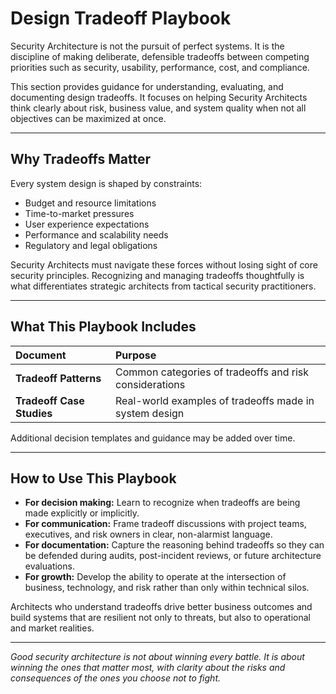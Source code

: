 # Design Tradeoff Playbook

Security Architecture is not the pursuit of perfect systems. It is the discipline of making deliberate, defensible tradeoffs between competing priorities such as security, usability, performance, cost, and compliance.

This section provides guidance for understanding, evaluating, and documenting design tradeoffs. It focuses on helping Security Architects think clearly about risk, business value, and system quality when not all objectives can be maximized at once.

---

## Why Tradeoffs Matter

Every system design is shaped by constraints:
- Budget and resource limitations
- Time-to-market pressures
- User experience expectations
- Performance and scalability needs
- Regulatory and legal obligations

Security Architects must navigate these forces without losing sight of core security principles. Recognizing and managing tradeoffs thoughtfully is what differentiates strategic architects from tactical security practitioners.

---

## What This Playbook Includes

| Document | Purpose |
|:---------|:--------|
| **Tradeoff Patterns** | Common categories of tradeoffs and risk considerations |
| **Tradeoff Case Studies** | Real-world examples of tradeoffs made in system design |

Additional decision templates and guidance may be added over time.

---

## How to Use This Playbook

- **For decision making:** Learn to recognize when tradeoffs are being made explicitly or implicitly.
- **For communication:** Frame tradeoff discussions with project teams, executives, and risk owners in clear, non-alarmist language.
- **For documentation:** Capture the reasoning behind tradeoffs so they can be defended during audits, post-incident reviews, or future architecture evaluations.
- **For growth:** Develop the ability to operate at the intersection of business, technology, and risk rather than only within technical silos.

Architects who understand tradeoffs drive better business outcomes and build systems that are resilient not only to threats, but also to operational and market realities.

---

*Good security architecture is not about winning every battle. It is about winning the ones that matter most, with clarity about the risks and consequences of the ones you choose not to fight.*

